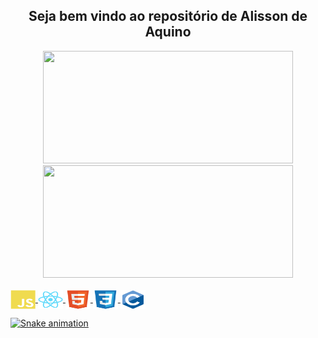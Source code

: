  ## <div align="center">Seja bem vindo ao repositório de Alisson de Aquino </div>

<div align="center">
  <a href="https://github.com/alissonaquino">
  <img margin-right="" height="180em" width="400px" src="https://github-readme-stats.vercel.app/api?username=alissonaquino&show_icons=true&theme=dark&include_all_commits=true&count_private=true"/>
  <img height="180em" width="400px" src="https://github-readme-stats.vercel.app/api/top-langs/?username=alissonaquino&layout=compact&langs_count=7&theme=dark"/>
</div>
<div style="display: inline_block"><br>
  <img align="center" alt="Js" height="30" width="40" src="https://raw.githubusercontent.com/devicons/devicon/master/icons/javascript/javascript-plain.svg">
  <img align="center" alt="React" height="30" width="40" src="https://raw.githubusercontent.com/devicons/devicon/master/icons/react/react-original.svg">
  <img align="center" alt="HTML" height="30" width="40" src="https://raw.githubusercontent.com/devicons/devicon/master/icons/html5/html5-original.svg">
  <img align="center" alt="CSS" height="30" width="40" src="https://raw.githubusercontent.com/devicons/devicon/master/icons/css3/css3-original.svg">
  <img align="center" alt="C" height="30" width="40" src="https://raw.githubusercontent.com/devicons/devicon/master/icons/c/c-original.svg">
</div>
  
<div> 
 
  ![Snake animation](https://github.com/alissonaquino/alissonaquino/blob/output/github-contribution-grid-snake.svg)
 
</div>
